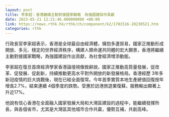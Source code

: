 ```yaml
---
layout: post
title: 李家超：香港繼續主動對接國家戰略　為強國建設作貢獻
date: 2023-05-21 12:21:46.000000000 +08:00
link: https://news.rthk.hk/rthk/ch/component/k2/1701516-20230521.htm
categories: rthk
---
```


行政長官李家超表示，香港是全球最自由經濟體，擁抱多邊貿易，國家正推動形成開放、多元、穩定的世界經濟秩序，構建人類命運共同體的宏大願景，香港將繼續主動對接國家戰略，為強國建設作出貢獻，為社會經濟增添動能。

李家超在復旦首席經濟學家香港論壇視像致辭說，國家正推動高質量發展，促改革、促發展、促創新，持續推動更高水平對外開放的新發展格局。香港經歷 3年多新冠疫情的巨大挑戰後，現在已經全面復常。今年首季實質本地生產總值回復按年增長2.7%，結束連續 4個季度的跌勢。受惠於訪港旅遊業復蘇，服務輸出顯著上升近17%。

他說有信心香港在全面融入國家發展大局和大灣區建設的過程中，能繼續發揮所長，與各個省市，尤其是大灣區其他城市合作共贏，優勢互補，共創高峰。
